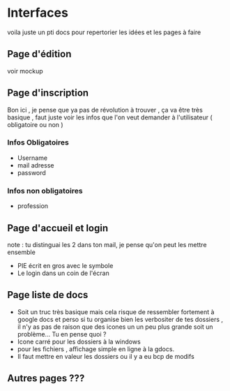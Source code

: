# Interfaces

voila juste un pti docs pour repertorier les idées et les pages à faire

## Page d'édition
voir mockup

## Page d'inscription
Bon ici , je pense que ya pas de révolution à trouver , ça va être très basique , faut juste voir les infos que l'on veut demander à l'utilisateur ( obligatoire ou non )

### Infos Obligatoires

* Username
* mail adresse
* password

### Infos non obligatoires

* profession 

## Page d'accueil et login 
note : tu distinguai les 2 dans ton mail, je pense qu'on peut les mettre ensemble

* PIE écrit en gros avec le symbole
* Le login dans un coin de l'écran

## Page liste de docs

* Soit un truc très basique mais cela risque de ressembler fortement à google docs et perso si tu organise bien les verbositer de tes dossiers , il n'y as pas de raison que des icones un un peu plus grande soit un problème... Tu en pense quoi ?
* Icone carré pour les dossiers à la windows 
* pour les fichiers , affichage simple en ligne à la gdocs. 
* Il faut mettre en valeur les dossiers ou il y a eu bcp de modifs

## Autres pages ???
